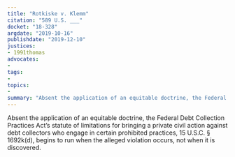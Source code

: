 ```yaml
---
title: "Rotkiske v. Klemm"
citation: "589 U.S. ___"
docket: "18-328"
argdate: "2019-10-16"
publishdate: "2019-12-10"
justices:
- 1991thomas
advocates:
- 
tags:
- 
topics:
- 
summary: "Absent the application of an equitable doctrine, the Federal Debt Collection Practices Act’s statute of limitations for bringing a private civil action against debt collectors who engage in certain prohibited practices, 15 U.S.C. § 1692k(d), begins to run when the alleged violation occurs, not when it is discovered."
---
```

Absent the application of an equitable doctrine, the Federal Debt Collection Practices Act’s statute of limitations for bringing a private civil action against debt collectors who engage in certain prohibited practices, 15 U.S.C. § 1692k(d), begins to run when the alleged violation occurs, not when it is discovered.
